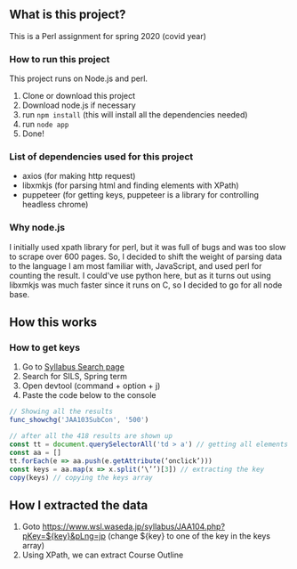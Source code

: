 ## What is this project?
This is a Perl assignment for spring 2020 (covid year)

### How to run this project
This project runs on Node.js and perl.
1. Clone or download this project
1. Download node.js if necessary
1. run ```npm install``` (this will install all the dependencies needed)
1. run ```node app```
1. Done!

### List of dependencies used for this project
*  axios (for making http request)
* libxmkjs (for parsing html and finding elements with XPath)
* puppeteer (for getting keys, puppeteer is a library for controlling headless chrome) 

### Why node.js
I initially used xpath library for perl, but it was full of bugs and was too slow to scrape over 600 pages. So, I decided to shift the weight of parsing data to the language I am most familiar with, JavaScript, and used perl for counting the result. I could've use python here, but as it turns out using libxmkjs was much faster since it runs on C, so I decided to go for all node base.

## How this works
### How to get keys

1. Go to [Syllabus Search page](https://www.wsl.waseda.jp/syllabus/JAA101.php)
1. Search for SILS, Spring term
1. Open devtool (command + option + j)
1. Paste the code below to the console
```javascript
// Showing all the results
func_showchg('JAA103SubCon', '500')

// after all the 418 results are shown up
const tt = document.querySelectorAll('td > a') // getting all elements
const aa = []
tt.forEach(e => aa.push(e.getAttribute(‘onclick’))) 
const keys = aa.map(x => x.split(‘\’’)[3]) // extracting the key
copy(keys) // copying the keys array
```

## How I extracted the data
1. Goto https://www.wsl.waseda.jp/syllabus/JAA104.php?pKey=${key}&pLng=jp
(change ${key} to one of the key in the keys array)
1. Using XPath, we can extract Course Outline
